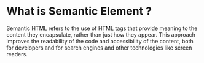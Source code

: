 <h1>What is Semantic Element ?</h1>

<p>Semantic HTML refers to the use of HTML tags that provide meaning to the content they encapsulate, rather than just how they appear. This approach improves the readability of the code and accessibility of the content, both for developers and for search engines and other technologies like screen readers.</p>

